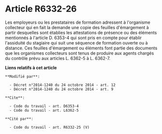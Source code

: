 # Article R6332-26

Les employeurs ou les prestataires de formation adressent à l'organisme collecteur qui en fait la demande une copie des
feuilles d'émargement à partir desquelles sont établies les attestations de présence ou des éléments mentionnés à l'article
D. 6353-4 qui sont pris en compte pour établir l'assiduité du stagiaire qui suit une séquence de formation ouverte ou à
distance. Ces feuilles d'émargement ou éléments font partie des documents que les organismes collecteurs sont tenus de
produire aux agents chargés du contrôle prévu aux articles L. 6362-5 à L. 6362-7.

**Liens relatifs à cet article**

	**Modifié par**:

	  - Décret n°2014-1240 du 24 octobre 2014 - art. 12
	  - Décret n°2014-1240 du 24 octobre 2014 - art. 9

	**Cite**:

	  - Code du travail - art. D6353-4
	  - Code du travail - art. L6362-5

	**Cité par**:

	  - Code du travail - art. R6332-25 (V)
